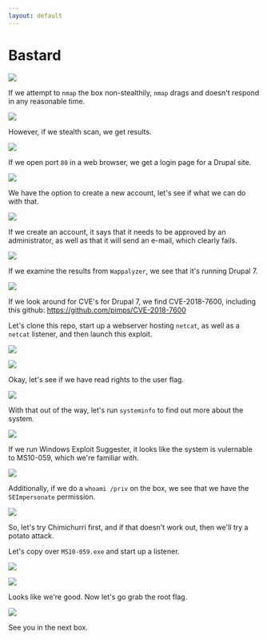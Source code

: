 ```yaml
---
layout: default
---
```


# Bastard

![](./01.png)

If we attempt to ```nmap``` the box non-stealthily, ```nmap``` drags and doesn't respond in any reasonable time.

![](./02.png)

However, if we stealth scan, we get results.

![](./03.png)

If we open port ```80``` in a web browser, we get a login page for a Drupal site.

![](./04.png)

We have the option to create a new account, let's see if what we can do with that.

![](./05.png)

If we create an account, it says that it needs to be approved by an administrator, as well as that it will send an e-mail, which clearly fails.

![](./06.png)

If we examine the results from ```Wappalyzer```, we see that it's running Drupal 7.

![](./07.png)

If we look around for CVE's for Drupal 7, we find CVE-2018-7600, including this github: https://github.com/pimps/CVE-2018-7600

Let's clone this repo, start up a webserver hosting ```netcat```, as well as a ```netcat``` listener, and then launch this exploit.

![](./08.png)

![](./09.png)

Okay, let's see if we have read rights to the user flag.

![](./10.png)

With that out of the way, let's run ```systeminfo``` to find out more about the system.

![](./11.png)

If we run Windows Exploit Suggester, it looks like the system is vulernable to MS10-059, which we're familiar with.

![](./12.png)

Additionally, if we do a ```whoami /priv``` on the box, we see that we have the ```SEImpersonate``` permission.

![](./13.png)

So, let's try Chimichurri first, and if that doesn't work out, then we'll try a potato attack.

Let's copy over ```MS10-059.exe``` and start up a listener.

![](./14.png)

![](./15.png)

Looks like we're good.  Now let's go grab the root flag.

![](./16.png)

See you in the next box.